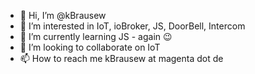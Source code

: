 - 👋 Hi, I’m @kBrausew
- 👀 I’m interested in IoT, ioBroker, JS, DoorBell, Intercom
- 🌱 I’m currently learning JS - again 😉
- 💞️ I’m looking to collaborate on IoT
- 📫 How to reach me kBrausew at magenta dot de

<!---
kBrausew/kBrausew is a ✨ special ✨ repository because its `README.md` (this file) appears on your GitHub profile.
You can click the Preview link to take a look at your changes.
--->
